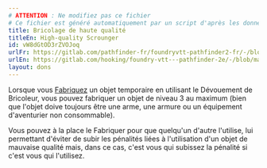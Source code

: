 ```yaml
---
# ATTENTION : Ne modifiez pas ce fichier
# Ce fichier est généré automatiquement par un script d'après les données du module Foundry VTT officiel et de sa traduction
title: Bricolage de haute qualité
titleEn: High-quality Scrounger
id: vW8dGtOD3rZVOJoq
urlFr: https://gitlab.com/pathfinder-fr/foundryvtt-pathfinder2-fr/-/blob/master/data/feats/vW8dGtOD3rZVOJoq.htm
urlEn: https://gitlab.com/hooking/foundry-vtt---pathfinder-2e/-/blob/master/packs/data/feats.db/high-quality-scrounger.json
layout: dons
---
```

Lorsque vous [Fabriquez](../actions/fabriquer.html) un objet temporaire en utilisant le Dévouement de Bricoleur, vous pouvez fabriquer un objet de niveau 3 au maximum (bien que l'objet doive toujours être une arme, une armure ou un équipement d'aventurier non consommable).

Vous pouvez à la place le Fabriquer pour que quelqu'un d'autre l'utilise, lui permettant d'éviter de subir les pénalités liées à l'utilisation d'un objet de mauvaise qualité mais, dans ce cas, c'est vous qui subissez la pénalité si c'est vous qui l'utilisez.
